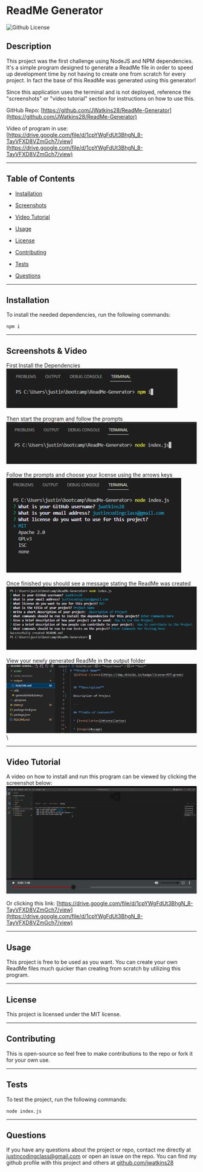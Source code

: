 # **ReadMe Generator**
![Github License](https://img.shields.io/badge/license-MIT-green)

## **Description**

This project was the first challenge using NodeJS and NPM dependencies. It's a simple program designed to generate a ReadMe file in order to speed up development time by not having to create one from scratch for every project. In fact the base of this ReadMe was generated using this generator! 

Since this application uses the terminal and is not deployed, reference the "screenshots" or "video tutorial" section for instructions on how to use this. 

GitHub Repo: [https://github.com/JWatkins28/ReadMe-Generator](https://github.com/JWatkins28/ReadMe-Generator)

Video of program in use: [https://drive.google.com/file/d/1cpYWgFdUt3BhgN_8-TayVFXD8VZmGch7/view](https://drive.google.com/file/d/1cpYWgFdUt3BhgN_8-TayVFXD8VZmGch7/view)

---
  
## **Table of Contents**
  
* [Installation](#installation)
  
* [Screenshots](#screenshots)

* [Video Tutorial](#video)

* [Usage](#usage)
 
* [License](#license)
  
* [Contributing](#contributing)
  
* [Tests](#tests)
 
* [Questions](#questions)
  
---
  
## **Installation**
  
To install the needed dependencies, run the following commands:
  
```
npm i 
```
 
---
  
## **Screenshots & Video**

First Install the Dependencies
\
![Install the Dependencies](./assets/Initialize.PNG)
\
\
Then start the program and follow the prompts
\
![Starting the Program](./assets/Step1.PNG)
\
\
Follow the prompts and choose your license using the arrows keys
\
![Choosing License](./assets/Step2.PNG)
\
\
Once finished you should see a message stating the ReadMe was created
\
![Succesfully Created ReadMe](./assets/Step3.PNG)
\
\
View your newly generated ReadMe in the output folder
\
![ReadMe in the output folder](./assets/Step4.PNG)
\

---

## **Video Tutorial**
A video on how to install and run this program can be viewed by clicking the screenshot below: 
[![](./assets/Video.PNG)](https://drive.google.com/file/d/1cpYWgFdUt3BhgN_8-TayVFXD8VZmGch7/view)

Or clicking this link: [https://drive.google.com/file/d/1cpYWgFdUt3BhgN_8-TayVFXD8VZmGch7/view](https://drive.google.com/file/d/1cpYWgFdUt3BhgN_8-TayVFXD8VZmGch7/view)

---

## **Usage**

This project is free to be used as you want. You can create your own ReadMe files much quicker than creating from scratch by utilizing this program. 

---
  
## **License**
  
This project is licensed under the MIT license.
  
---
  
## **Contributing**
  
This is open-source so feel free to make contributions to the repo or fork it for your own use. 
  
---
  
## **Tests**
  
To test the project, run the following commands:
  
```
node index.js
```
  
---
  
## **Questions**
  
If you have any questions about the project or repo, contact me directly at justincodingclass@gmail.com or open an issue on the repo. You can find my github profile with this project and others at [github.com/jwatkins28](https://github.com/jwatkins28/)
